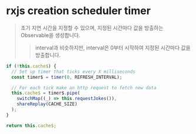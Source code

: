 # rxjs creation scheduler timer

> 초기 지연 시간을 지정할 수 있으며, 지정된 시간마다 값을 방출하는 Observable을 생성합니다.
>
> > interval과 비슷하지만, interval은 0부터 시작하여 지정된 시간마다 값을 방출합니다.

```ts
if (!this.cache$) {
  // Set up timer that ticks every X milliseconds
  const timer$ = timer(0, REFRESH_INTERVAL);

  // For each tick make an http request to fetch new data
  this.cache$ = timer$.pipe(
    switchMap((_) => this.requestJokes()),
    shareReplay(CACHE_SIZE)
  );
}

return this.cache$;
```
